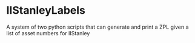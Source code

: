 # IIStanleyLabels
A system of two python scripts that can generate and print a ZPL given a list of asset numbers for IIStanley
